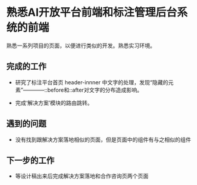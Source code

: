 # 熟悉AI开放平台前端和标注管理后台系统的前端

熟悉一系列项目的页面，以便进行类似的开发。熟悉实习环境。

## 完成的工作

- 研究了标注平台首页 header-innner 中文字的处理，发现“隐藏的元素”————::before和::after对文字的分布造成影响。

- 完成‘解决方案’模块的路由跳转。

## 遇到的问题

- 没有找到跟解决方案落地相似的页面，但是页面中的组件有与之相似的组件

## 下一步的工作

- 等设计稿出来后完成解决方案落地和合作咨询页两个页面